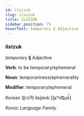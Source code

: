 ```yaml
---
id: ilxizuk
slug: ilxizuk
title: İLXİZUK
sidebar_position: 75
hoverText: temporary § Adjective
---
```


### ilxizuk

*temporary* **§** Adjective

**Verb**: to be temporary/ephemeral

**Noun**: temporariness/ephemerality

**Modifier**: temporary/ephemeral

Korean 일시적 ilsijeok [iɭɕʰid͡ʑʌ̹k̚]

*Koreic Language Family*